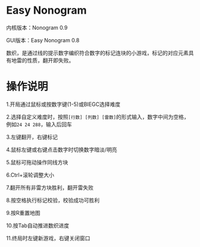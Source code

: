 # Easy Nonogram

内核版本：Nonogram 0.9

GUI版本：Easy Nonogram 0.8

数织，是通过线的提示数字编织符合数字的标记连块的小游戏，标记的对应元素具有地雷的性质，翻开即失败。

# 操作说明

1.开局通过鼠标或按数字键(1-5)或BIEGC选择难度

2.选择自定义难度时，按照`[行数] [列数] [雷数]`的形式输入，数字中间为空格，例如`24 24 288`，输入后回车

3.左键翻开，右键标记

4.鼠标左键或右键点击数字时切换数字暗淡/明亮

5.鼠标可拖动操作同线方块

6.Ctrl+滚轮调整大小

7.翻开所有非雷方块胜利，翻开雷失败

8.按空格执行标记校验，校验成功可胜利

9.按R重置地图

10.按Tab自动推进数织进度

11.终局时左键新游戏，右键关闭窗口
